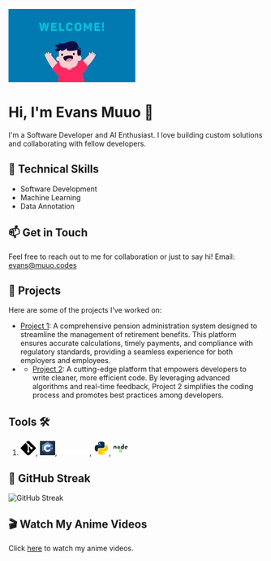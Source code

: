 ![Code Lord](/images/welcome.webp)

# Hi, I'm Evans Muuo 👋

I'm a Software Developer and AI Enthusiast. I love building custom solutions and collaborating with fellow developers.

## 🔧 Technical Skills

* Software Development
* Machine Learning
* Data Annotation

## 📫 Get in Touch

Feel free to reach out to me for collaboration or just to say hi! Email: evans@muuo.codes

## 🚀 Projects

Here are some of the projects I've worked on:

- [Project 1](https://mykiota.com): A comprehensive pension administration system designed to streamline the management of retirement benefits. This platform ensures accurate calculations, timely payments, and compliance with regulatory standards, providing a seamless experience for both employers and employees.
- - [Project 2](https://muuo.codes): A cutting-edge platform that empowers developers to write cleaner, more efficient code. By leveraging advanced algorithms and real-time feedback, Project 2 simplifies the coding process and promotes best practices among developers.

## Tools 🛠️
1. ![Git](/images/git.png), ![C++](/images/cpp.png), ![Docker](/images/docker.png), ![Python](/images/python.png), ![Node](/images/nodejs.png)


## 🎯 GitHub Streak

![GitHub Streak](https://github-readme-streak-stats.herokuapp.com?user=codelord-evans)

## 🎬 Watch My Anime Videos

Click [here](link-to-anime-video) to watch my anime videos.


<!---
codelord-evans/codelord-evans is a ✨ special ✨ repository because its `README.md` (this file) appears on your GitHub profile.
You can click the Preview link to take a look at your changes.
--->

